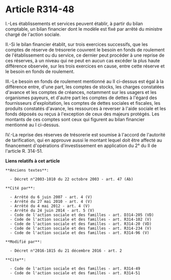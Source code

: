 # Article R314-48

I.-Les établissements et services peuvent établir, à partir du bilan comptable, un bilan financier dont le modèle est fixé
par arrêté du ministre chargé de l'action sociale. 

II.-Si le bilan financier établit, sur trois exercices successifs, que les comptes de réserve de trésorerie couvrent le
besoin en fonds de roulement de l'établissement ou du service, ce dernier peut procéder à une reprise de ces réserves, à un
niveau qui ne peut en aucun cas excéder la plus haute différence observée, sur les trois exercices en cause, entre cette
réserve et le besoin en fonds de roulement. 

III.-Le besoin en fonds de roulement mentionné au II ci-dessus est égal à la différence entre, d'une part, les comptes de
stocks, les charges constatées d'avance et les comptes de créances, notamment sur les usagers et les organismes payeurs, et
d'autre part les comptes de dettes à l'égard des fournisseurs d'exploitation, les comptes de dettes sociales et fiscales, les
produits constatés d'avance, les ressources à reverser à l'aide sociale et les fonds déposés ou reçus à l'exception de ceux
des majeurs protégés. Les montants de ces comptes sont ceux qui figurent au bilan financier mentionné au I ci-dessus. 

IV.-La reprise des réserves de trésorerie est soumise à l'accord de l'autorité de tarification, qui en approuve aussi le
montant lequel doit être affecté au financement d'opérations d'investissement en application du 2° du II de l'article R.
314-51.

**Liens relatifs à cet article**

	**Anciens textes**:

	  - Décret n°2003-1010 du 22 octobre 2003 - art. 47 (Ab)

	**Cité par**:

	  - Arrêté du 6 juin 2007 - art. 4 (V)
	  - Arrêté du 27 mai 2010 - art. 4 (V)
	  - Arrêté du 4 mai 2012 - art. 4 (V)
	  - Arrêté du 24 juin 2014 - art. 5 (V)
	  - Code de l'action sociale et des familles - art. D314-205 (VD)
	  - Code de l'action sociale et des familles - art. R314-102 (V)
	  - Code de l'action sociale et des familles - art. R314-20 (VD)
	  - Code de l'action sociale et des familles - art. R314-234 (V)
	  - Code de l'action sociale et des familles - art. R314-96 (V)

	**Modifié par**:

	  - Décret n°2016-1815 du 21 décembre 2016 - art. 2

	**Cite**:

	  - Code de l'action sociale et des familles - art. R314-49
	  - Code de l'action sociale et des familles - art. R314-51
